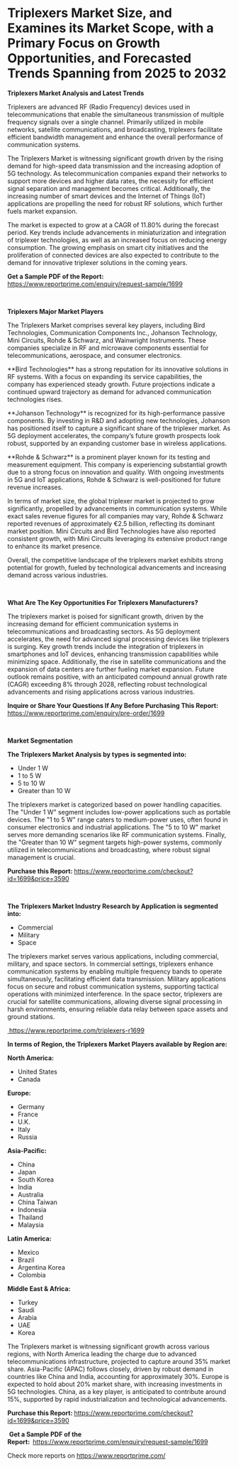 <p><h1>Triplexers Market Size, and Examines its Market Scope, with a Primary Focus on Growth Opportunities, and Forecasted Trends Spanning from 2025 to 2032</h1></p><p><strong>Triplexers Market Analysis and Latest Trends</strong></p>
<p><p>Triplexers are advanced RF (Radio Frequency) devices used in telecommunications that enable the simultaneous transmission of multiple frequency signals over a single channel. Primarily utilized in mobile networks, satellite communications, and broadcasting, triplexers facilitate efficient bandwidth management and enhance the overall performance of communication systems.</p><p>The Triplexers Market is witnessing significant growth driven by the rising demand for high-speed data transmission and the increasing adoption of 5G technology. As telecommunication companies expand their networks to support more devices and higher data rates, the necessity for efficient signal separation and management becomes critical. Additionally, the increasing number of smart devices and the Internet of Things (IoT) applications are propelling the need for robust RF solutions, which further fuels market expansion.</p><p>The market is expected to grow at a CAGR of 11.80% during the forecast period. Key trends include advancements in miniaturization and integration of triplexer technologies, as well as an increased focus on reducing energy consumption. The growing emphasis on smart city initiatives and the proliferation of connected devices are also expected to contribute to the demand for innovative triplexer solutions in the coming years.</p></p>
<p><strong>Get a Sample PDF of the Report:&nbsp;</strong> <a href="https://www.reportprime.com/enquiry/request-sample/1699?utm_campaign=3211&utm_medium=2&utm_source=Github&utm_content=ia&utm_term=18032025&utm_id=triplexers">https://www.reportprime.com/enquiry/request-sample/1699</a></p>
<p>&nbsp;</p>
<p><strong>Triplexers Major Market Players</strong></p>
<p><p>The Triplexers Market comprises several key players, including Bird Technologies, Communication Components Inc., Johanson Technology, Mini Circuits, Rohde & Schwarz, and Wainwright Instruments. These companies specialize in RF and microwave components essential for telecommunications, aerospace, and consumer electronics.</p><p>**Bird Technologies** has a strong reputation for its innovative solutions in RF systems. With a focus on expanding its service capabilities, the company has experienced steady growth. Future projections indicate a continued upward trajectory as demand for advanced communication technologies rises.</p><p>**Johanson Technology** is recognized for its high-performance passive components. By investing in R&D and adopting new technologies, Johanson has positioned itself to capture a significant share of the triplexer market. As 5G deployment accelerates, the company’s future growth prospects look robust, supported by an expanding customer base in wireless applications.</p><p>**Rohde & Schwarz** is a prominent player known for its testing and measurement equipment. This company is experiencing substantial growth due to a strong focus on innovation and quality. With ongoing investments in 5G and IoT applications, Rohde & Schwarz is well-positioned for future revenue increases.</p><p>In terms of market size, the global triplexer market is projected to grow significantly, propelled by advancements in communication systems. While exact sales revenue figures for all companies may vary, Rohde & Schwarz reported revenues of approximately €2.5 billion, reflecting its dominant market position. Mini Circuits and Bird Technologies have also reported consistent growth, with Mini Circuits leveraging its extensive product range to enhance its market presence.</p><p>Overall, the competitive landscape of the triplexers market exhibits strong potential for growth, fueled by technological advancements and increasing demand across various industries.</p></p>
<p>&nbsp;</p>
<p><strong>What Are The Key Opportunities For Triplexers Manufacturers?</strong></p>
<p><p>The triplexers market is poised for significant growth, driven by the increasing demand for efficient communication systems in telecommunications and broadcasting sectors. As 5G deployment accelerates, the need for advanced signal processing devices like triplexers is surging. Key growth trends include the integration of triplexers in smartphones and IoT devices, enhancing transmission capabilities while minimizing space. Additionally, the rise in satellite communications and the expansion of data centers are further fueling market expansion. Future outlook remains positive, with an anticipated compound annual growth rate (CAGR) exceeding 8% through 2028, reflecting robust technological advancements and rising applications across various industries.</p></p>
<p><strong>Inquire or Share Your Questions If Any Before Purchasing This Report:</strong> <a href="https://www.reportprime.com/enquiry/pre-order/1699?utm_campaign=3211&utm_medium=2&utm_source=Github&utm_content=ia&utm_term=18032025&utm_id=triplexers">https://www.reportprime.com/enquiry/pre-order/1699</a></p>
<p>&nbsp;</p>
<p><strong>Market Segmentation</strong></p>
<p><strong>The Triplexers Market Analysis by types is segmented into:</strong></p>
<p><ul><li>Under 1 W</li><li>1 to 5 W</li><li>5 to 10 W</li><li>Greater than 10 W</li></ul></p>
<p><p>The triplexers market is categorized based on power handling capacities. The "Under 1 W" segment includes low-power applications such as portable devices. The "1 to 5 W" range caters to medium-power uses, often found in consumer electronics and industrial applications. The "5 to 10 W" market serves more demanding scenarios like RF communication systems. Finally, the "Greater than 10 W" segment targets high-power systems, commonly utilized in telecommunications and broadcasting, where robust signal management is crucial.</p></p>
<p><strong>Purchase this Report:&nbsp;</strong><a href="https://www.reportprime.com/checkout?id=1699&price=3590&utm_campaign=3211&utm_medium=2&utm_source=Github&utm_content=ia&utm_term=18032025&utm_id=triplexers">https://www.reportprime.com/checkout?id=1699&price=3590</a></p>
<p>&nbsp;</p>
<p><strong>The Triplexers Market Industry Research by Application is segmented into:</strong></p>
<p><ul><li>Commercial</li><li>Military</li><li>Space</li></ul></p>
<p><p>The triplexers market serves various applications, including commercial, military, and space sectors. In commercial settings, triplexers enhance communication systems by enabling multiple frequency bands to operate simultaneously, facilitating efficient data transmission. Military applications focus on secure and robust communication systems, supporting tactical operations with minimized interference. In the space sector, triplexers are crucial for satellite communications, allowing diverse signal processing in harsh environments, ensuring reliable data relay between space assets and ground stations.</p></p>
<p><a href="https://www.reportprime.com/triplexers-r1699?utm_campaign=3211&utm_medium=2&utm_source=Github&utm_content=ia&utm_term=18032025&utm_id=triplexers">&nbsp;https://www.reportprime.com/triplexers-r1699</a></p>
<p><strong>In terms of Region, the Triplexers Market Players available by Region are:</strong></p>
<p>
    <p> <strong> North America: </strong>
        <ul>
            <li>United States</li>
            <li>Canada</li>
        </ul>
        </p> 
    <p> <strong> Europe: </strong>
        <ul>
            <li>Germany</li>
            <li>France</li>
            <li>U.K.</li>
            <li>Italy</li>
            <li>Russia</li>
        </ul>
        </p> 
    <p> <strong> Asia-Pacific: </strong>
        <ul>
            <li>China</li>
            <li>Japan</li>
            <li>South Korea</li>
            <li>India</li>
            <li>Australia</li>
            <li>China Taiwan</li>
            <li>Indonesia</li>
            <li>Thailand</li>
            <li>Malaysia</li>
        </ul>
        </p> 
    <p> <strong> Latin America: </strong>
        <ul>
            <li>Mexico</li>
            <li>Brazil</li>
            <li>Argentina Korea</li>
            <li>Colombia</li>
        </ul>
        </p> 
    <p> <strong> Middle East & Africa: </strong>
        <ul>
            <li>Turkey</li>
            <li>Saudi</li>
            <li>Arabia</li>
            <li>UAE</li>
            <li>Korea</li>
        </ul>
    </p>
    </p>
<p><p>The Triplexers market is witnessing significant growth across various regions, with North America leading the charge due to advanced telecommunications infrastructure, projected to capture around 35% market share. Asia-Pacific (APAC) follows closely, driven by robust demand in countries like China and India, accounting for approximately 30%. Europe is expected to hold about 20% market share, with increasing investments in 5G technologies. China, as a key player, is anticipated to contribute around 15%, supported by rapid industrialization and technological advancements.</p></p>
<p><strong>Purchase this Report: </strong><a href="https://www.reportprime.com/checkout?id=1699&price=3590&utm_campaign=3211&utm_medium=2&utm_source=Github&utm_content=ia&utm_term=18032025&utm_id=triplexers">https://www.reportprime.com/checkout?id=1699&price=3590</a></p>
<p>&nbsp;<strong>Get a Sample PDF of the Report:&nbsp;&nbsp;</strong><a href="https://www.reportprime.com/enquiry/request-sample/1699?utm_campaign=3211&utm_medium=2&utm_source=Github&utm_content=ia&utm_term=18032025&utm_id=triplexers">https://www.reportprime.com/enquiry/request-sample/1699</a></p>
<p><strong></strong></p>
<p>Check more reports on <a href="https://www.reportprime.com/?utm_campaign=3211&utm_medium=2&utm_source=Github&utm_content=ia&utm_term=18032025&utm_id=triplexers">https://www.reportprime.com/</a></p>